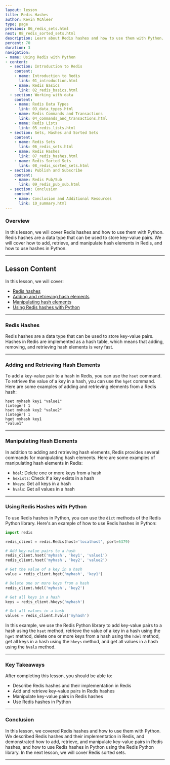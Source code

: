 ```yaml
---
layout: lesson
title: Redis Hashes
author: Kevin McAleer
type: page
previous: 06_redis_sets.html
next: 08_redis_sorted_sets.html
description: Learn about Redis hashes and how to use them with Python.
percent: 70
duration: 3
navigation:
- name: Using Redis with Python
- content:
  - section: Introduction to Redis
    content:
    - name: Introduction to Redis
      link: 01_introduction.html
    - name: Redis Basics
      link: 02_redis_basics.html
  - section: Working with data
    content:
    - name: Redis Data Types
      link: 03_data_types.html
    - name: Redis Commands and Transactions
      link: 04_commands_and_transactions.html
    - name: Redis Lists
      link: 05_redis_lists.html
  - section: Sets, Hashes and Sorted Sets
    content:
    - name: Redis Sets
      link: 06_redis_sets.html
    - name: Redis Hashes
      link: 07_redis_hashes.html
    - name: Redis Sorted Sets
      link: 08_redis_sorted_sets.html
  - section: Publish and Subscribe
    content:
    - name: Redis Pub/Sub
      link: 09_redis_pub_sub.html
  - section: Conclusion
    content:
    - name: Conclusion and Additional Resources
      link: 10_summary.html
---
```



<!-- ![Cover photo of Redis hashes](assets/redis-hashes.jpg){:class="cover"} -->

### Overview

In this lesson, we will cover Redis hashes and how to use them with Python. Redis hashes are a data type that can be used to store key-value pairs. We will cover how to add, retrieve, and manipulate hash elements in Redis, and how to use hashes in Python.

---

## Lesson Content

In this lesson, we will cover:

* [Redis hashes](#redis-hashes)
* [Adding and retrieving hash elements](#adding-and-retrieving-hash-elements)
* [Manipulating hash elements](#manipulating-hash-elements)
* [Using Redis hashes with Python](#using-redis-hashes-with-python)

---

### Redis Hashes

Redis hashes are a data type that can be used to store key-value pairs. Hashes in Redis are implemented as a hash table, which means that adding, removing, and retrieving hash elements is very fast.

---

### Adding and Retrieving Hash Elements

To add a key-value pair to a hash in Redis, you can use the `hset` command. To retrieve the value of a key in a hash, you can use the `hget` command. Here are some examples of adding and retrieving elements from a Redis hash:

```redis
hset myhash key1 "value1"
(integer) 1
hset myhash key2 "value2"
(integer) 1
hget myhash key1
"value1"
```

---

### Manipulating Hash Elements

In addition to adding and retrieving hash elements, Redis provides several commands for manipulating hash elements. Here are some examples of manipulating hash elements in Redis:

* `hdel`: Delete one or more keys from a hash
* `hexists`: Check if a key exists in a hash
* `hkeys`: Get all keys in a hash
* `hvals`: Get all values in a hash

---

### Using Redis Hashes with Python

To use Redis hashes in Python, you can use the `dict` methods of the Redis Python library. Here's an example of how to use Redis hashes in Python:

```python
import redis

redis_client = redis.Redis(host='localhost', port=6379)

# Add key-value pairs to a hash
redis_client.hset('myhash', 'key1', 'value1')
redis_client.hset('myhash', 'key2', 'value2')

# Get the value of a key in a hash
value = redis_client.hget('myhash', 'key1')

# Delete one or more keys from a hash
redis_client.hdel('myhash', 'key2')

# Get all keys in a hash
keys = redis_client.hkeys('myhash')

# Get all values in a hash
values = redis_client.hvals('myhash')
```

In this example, we use the Redis Python library to add key-value pairs to a hash using the `hset` method, retrieve the value of a key in a hash using the `hget` method, delete one or more keys from a hash using the `hdel` method, get all keys in a hash using the `hkeys` method, and get all values in a hash using the `hvals` method.

---

### Key Takeaways

After completing this lesson, you should be able to:

* Describe Redis hashes and their implementation in Redis
* Add and retrieve key-value pairs in Redis hashes
* Manipulate key-value pairs in Redis hashes
* Use Redis hashes in Python

---

### Conclusion

In this lesson, we covered Redis hashes and how to use them with Python. We described Redis hashes and their implementation in Redis, and demonstrated how to add, retrieve, and manipulate key-value pairs in Redis hashes, and how to use Redis hashes in Python using the Redis Python library. In the next lesson, we will cover Redis sorted sets.

---
